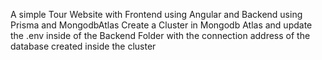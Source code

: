 A simple Tour Website with Frontend using Angular and Backend using Prisma and MongodbAtlas
Create a Cluster in Mongodb Atlas and update the .env inside of the Backend Folder with the connection address of the database created inside the cluster
